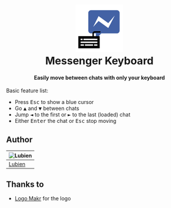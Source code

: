 <h1 align="center">
  <br>
  <a href="https://github.com/lubien/messenger-keyboard">
    <img src="icons/icon128.png" alt="Messenger Keyboard">
  </a>
  <br>
  Messenger Keyboard
  <br>
</h1>

<h4 align="center">Easily move between chats with only your keyboard</h4>

Basic feature list:

  * Press <kbd>Esc</kbd> to show a blue cursor
  * Go <kbd>▲</kbd> and <kbd>▼</kbd> between chats
  * Jump <kbd>◄</kbd> to the first or <kbd>►</kbd> to the last (loaded) chat
  * Either <kbd>Enter</kbd> the chat or <kbd>Esc</kbd> stop moving


## Author

![Lubien](https://avatars.githubusercontent.com/u/9121359?s=130)|
---|
[Lubien](http://lubien.me)|

## Thanks to

- [Logo Makr](https://logomakr.com/) for the logo
